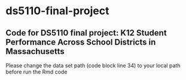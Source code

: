 # ds5110-final-project

## Code for DS5110 final project: K12 Student Performance Across School Districts in Massachusetts 

Please change the data set path (code block line 34) to your local path before run the Rmd code
